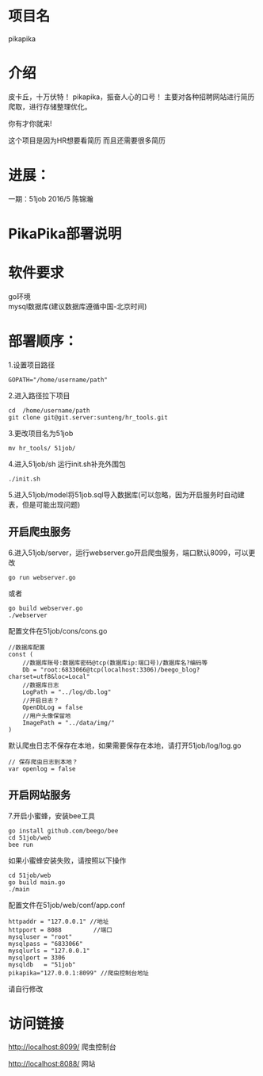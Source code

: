# 项目名
pikapika

# 介绍
皮卡丘，十万伏特！
pikapika，振奋人心的口号！
主要对各种招聘网站进行简历爬取，进行存储整理优化。

你有才你就来!

这个项目是因为HR想要看简历
而且还需要很多简历


# 进展：
一期：51job  2016/5 陈锦瀚

# PikaPika部署说明

# 软件要求
go环境  
mysql数据库(建议数据库遵循中国-北京时间)

# 部署顺序：
1.设置项目路径

	GOPATH="/home/username/path"

2.进入路径拉下项目

	cd  /home/username/path
	git clone git@git.server:sunteng/hr_tools.git

3.更改项目名为51job

	mv hr_tools/ 51job/

4.进入51job/sh 运行init.sh补充外围包

	./init.sh

5.进入51job/model将51job.sql导入数据库(可以忽略，因为开启服务时自动建表，但是可能出现问题)


##  开启爬虫服务
6.进入51job/server，运行webserver.go开启爬虫服务，端口默认8099，可以更改
 	
 	go run webserver.go

或者
	
	go build webserver.go
	./webserver
 	
 配置文件在51job/cons/cons.go

	//数据库配置
	const (
		//数据库账号:数据库密码@tcp(数据库ip:端口号)/数据库名?编码等
		Db = "root:6833066@tcp(localhost:3306)/beego_blog?charset=utf8&loc=Local"
		//数据库日志
		LogPath = "../log/db.log"
		//开启日志？
		OpenDbLog = false
		//用户头像保留地
		ImagePath = "../data/img/"
	)

默认爬虫日志不保存在本地，如果需要保存在本地，请打开51job/log/log.go

	// 保存爬虫日志到本地？
	var openlog = false

## 开启网站服务
 7.开启小蜜蜂，安装bee工具

	go install github.com/beego/bee
 	cd 51job/web
 	bee run

如果小蜜蜂安装失败，请按照以下操作

	cd 51job/web
	go build main.go
	./main
	
配置文件在51job/web/conf/app.conf
	
	httpaddr = "127.0.0.1" //地址
	httpport = 8088         //端口
	mysqluser = "root"
	mysqlpass = "6833066"
	mysqlurls = "127.0.0.1"
	mysqlport = 3306
	mysqldb   = "51job"
	pikapika="127.0.0.1:8099" //爬虫控制台地址

请自行修改

# 访问链接
[http://localhost:8099/](http://localhost:8099/) 爬虫控制台

[http://localhost:8088/](http://localhost:8088/) 网站

